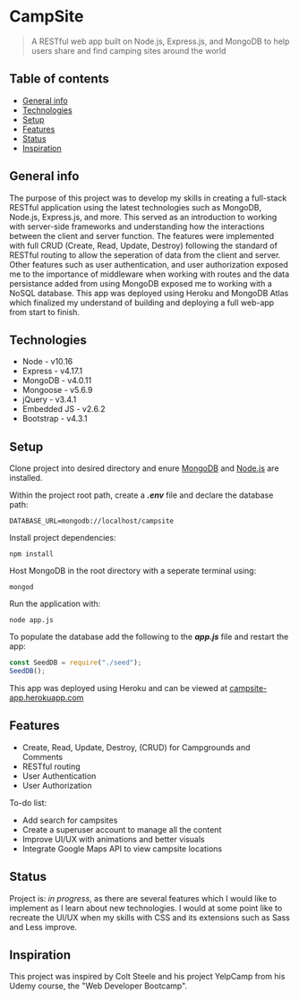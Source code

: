 # CampSite

> A RESTful web app built on Node.js, Express.js, and MongoDB to help users share and find camping sites around the world

## Table of contents

- [General info](#general-info)
- [Technologies](#technologies)
- [Setup](#setup)
- [Features](#features)
- [Status](#status)
- [Inspiration](#inspiration)

## General info

The purpose of this project was to develop my skills in creating a full-stack RESTful application using the latest technologies such as MongoDB, Node.js, Express.js, and more. This served as an introduction to working with server-side frameworks and understanding how the interactions between the client and server function. The features were implemented with full CRUD (Create, Read, Update, Destroy) following the standard of RESTful routing to allow the seperation of data from the client and server. Other features such as user authentication, and user authorization exposed me to the importance of middleware when working with routes and the data persistance added from using MongoDB exposed me to working with a NoSQL database. This app was deployed using Heroku and MongoDB Atlas which finalized my understand of building and deploying a full web-app from start to finish.

## Technologies

- Node - v10.16
- Express - v4.17.1
- MongoDB - v4.0.11
- Mongoose - v5.6.9
- jQuery - v3.4.1
- Embedded JS - v2.6.2
- Bootstrap - v4.3.1

## Setup

Clone project into desired directory and enure [MongoDB](https://www.mongodb.com/download-center/community) and [Node.js](https://nodejs.org/en/download/) are installed.

Within the project root path, create a **_.env_** file and declare the database path:

```
DATABASE_URL=mongodb://localhost/campsite
```

Install project dependencies:

```
npm install
```

Host MongoDB in the root directory with a seperate terminal using:

```
mongod
```

Run the application with:

```
node app.js
```

To populate the database add the following to the **_app.js_** file and restart the app:

```javascript
const SeedDB = require("./seed");
SeedDB();
```

This app was deployed using Heroku and can be viewed at [campsite-app.herokuapp.com](https://campsite-app.herokuapp.com/)

## Features

- Create, Read, Update, Destroy, (CRUD) for Campgrounds and Comments
- RESTful routing
- User Authentication
- User Authorization

To-do list:

- Add search for campsites
- Create a superuser account to manage all the content
- Improve UI/UX with animations and better visuals
- Integrate Google Maps API to view campsite locations

## Status

Project is: _in progress_, as there are several features which I would like to implement as I learn about new technologies. I would at some point like to recreate the UI/UX when my skills with CSS and its extensions such as Sass and Less improve.

## Inspiration

This project was inspired by Colt Steele and his project YelpCamp from his Udemy course, the "Web Developer Bootcamp".
